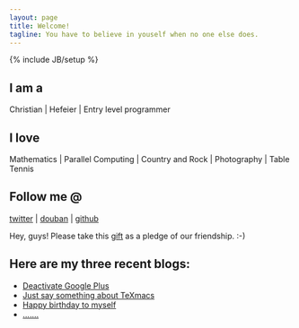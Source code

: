 ```yaml
---
layout: page
title: Welcome!
tagline: You have to believe in youself when no one else does.
---
```

{% include JB/setup %}

## I am a
Christian | Hefeier | Entry level programmer

## I love
Mathematics | Parallel Computing | Country and Rock | Photography | Table Tennis

## Follow me @
[twitter](https://twitter.com/ailurus1991) | [douban](http://www.douban.com/people/ailurus1991/) | [github](https://github.com/pandachow)

Hey, guys! Please take this [gift](/assets/files/misc/gift.gif) as a pledge of our friendship. :-)

## Here are my three recent blogs:
* [Deactivate Google Plus](http://xiaoxiongmao.me/life/2013/02/24/to-the-moon/)
* [Just say something about TeXmacs](http://xiaoxiongmao.me/technology/2013/04/27/just-say-something-about-texmacs/)
* [Happy birthday to myself](http://xiaoxiongmao.me/life/2013/04/11/happy-birthday-to-myself/)
* [.......](http://xiaoxiongmao.me/archive.html)